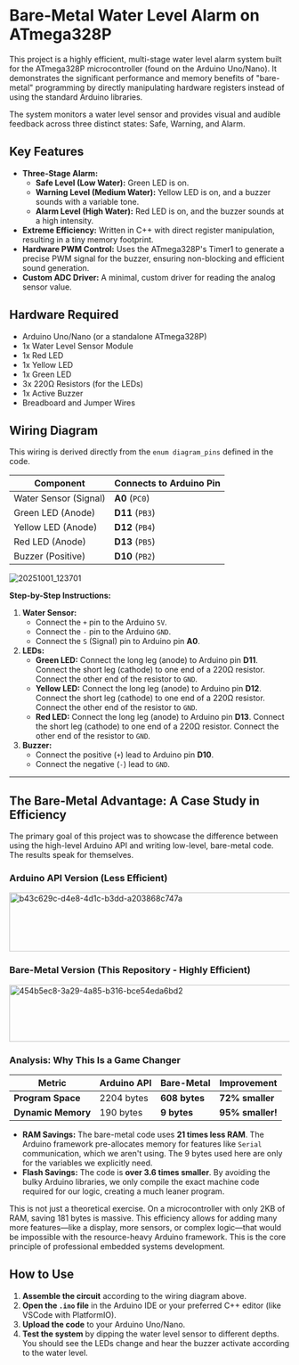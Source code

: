 # Bare-Metal Water Level Alarm on ATmega328P

This project is a highly efficient, multi-stage water level alarm system built for the ATmega328P microcontroller (found on the Arduino Uno/Nano). It demonstrates the significant performance and memory benefits of "bare-metal" programming by directly manipulating hardware registers instead of using the standard Arduino libraries.

The system monitors a water level sensor and provides visual and audible feedback across three distinct states: Safe, Warning, and Alarm.

## Key Features

*   **Three-Stage Alarm:**
    *   **Safe Level (Low Water):** Green LED is on.
    *   **Warning Level (Medium Water):** Yellow LED is on, and a buzzer sounds with a variable tone.
    *   **Alarm Level (High Water):** Red LED is on, and the buzzer sounds at a high intensity.
*   **Extreme Efficiency:** Written in C++ with direct register manipulation, resulting in a tiny memory footprint.
*   **Hardware PWM Control:** Uses the ATmega328P's Timer1 to generate a precise PWM signal for the buzzer, ensuring non-blocking and efficient sound generation.
*   **Custom ADC Driver:** A minimal, custom driver for reading the analog sensor value.

## Hardware Required

*   Arduino Uno/Nano (or a standalone ATmega328P)
*   1x Water Level Sensor Module
*   1x Red LED
*   1x Yellow LED
*   1x Green LED
*   3x 220Ω Resistors (for the LEDs)
*   1x Active Buzzer
*   Breadboard and Jumper Wires

## Wiring Diagram

This wiring is derived directly from the `enum diagram_pins` defined in the code.

| Component             | Connects to Arduino Pin |
| --------------------- | ----------------------- |
| Water Sensor (Signal) | **A0** (`PC0`)          |
| Green LED (Anode)     | **D11** (`PB3`)         |
| Yellow LED (Anode)    | **D12** (`PB4`)         |
| Red LED (Anode)       | **D13** (`PB5`)         |
| Buzzer (Positive)     | **D10** (`PB2`)         |



![20251001_123701](https://github.com/user-attachments/assets/c3d16f6f-db12-4d1d-a3b2-76c7fe311cf5)




**Step-by-Step Instructions:**

1.  **Water Sensor:**
    *   Connect the `+` pin to the Arduino `5V`.
    *   Connect the `-` pin to the Arduino `GND`.
    *   Connect the `S` (Signal) pin to Arduino pin **A0**.
2.  **LEDs:**
    *   **Green LED:** Connect the long leg (anode) to Arduino pin **D11**. Connect the short leg (cathode) to one end of a 220Ω resistor. Connect the other end of the resistor to `GND`.
    *   **Yellow LED:** Connect the long leg (anode) to Arduino pin **D12**. Connect the short leg (cathode) to one end of a 220Ω resistor. Connect the other end of the resistor to `GND`.
    *   **Red LED:** Connect the long leg (anode) to Arduino pin **D13**. Connect the short leg (cathode) to one end of a 220Ω resistor. Connect the other end of the resistor to `GND`.
3.  **Buzzer:**
    *   Connect the positive (`+`) lead to Arduino pin **D10**.
    *   Connect the negative (`-`) lead to `GND`.

---

## The Bare-Metal Advantage: A Case Study in Efficiency

The primary goal of this project was to showcase the difference between using the high-level Arduino API and writing low-level, bare-metal code. The results speak for themselves.

### Arduino API Version (Less Efficient)

<img width="1251" height="106" alt="b43c629c-d4e8-4d1c-b3dd-a203868c747a" src="https://github.com/user-attachments/assets/19b0ba34-5b45-4765-ad81-2d5399259470" />


### Bare-Metal Version (This Repository - Highly Efficient)

<img width="1245" height="102" alt="454b5ec8-3a29-4a85-b316-bce54eda6bd2" src="https://github.com/user-attachments/assets/fdb24bcb-976f-4c81-941b-fe1a3aaf6868" />

### Analysis: Why This Is a Game Changer

| Metric                | Arduino API | **Bare-Metal** | **Improvement**     |
| --------------------- | ----------- | -------------- | ------------------- |
| **Program Space**     | 2204 bytes  | **608 bytes**  | **72% smaller**     |
| **Dynamic Memory**    | 190 bytes   | **9 bytes**    | **95% smaller!**    |

*   **RAM Savings:** The bare-metal code uses **21 times less RAM**. The Arduino framework pre-allocates memory for features like `Serial` communication, which we aren't using. The 9 bytes used here are only for the variables we explicitly need.
*   **Flash Savings:** The code is **over 3.6 times smaller**. By avoiding the bulky Arduino libraries, we only compile the exact machine code required for our logic, creating a much leaner program.

This is not just a theoretical exercise. On a microcontroller with only 2KB of RAM, saving 181 bytes is massive. This efficiency allows for adding many more features—like a display, more sensors, or complex logic—that would be impossible with the resource-heavy Arduino framework. This is the core principle of professional embedded systems development.

## How to Use

1.  **Assemble the circuit** according to the wiring diagram above.
2.  **Open the `.ino` file** in the Arduino IDE or your preferred C++ editor (like VSCode with PlatformIO).
3.  **Upload the code** to your Arduino Uno/Nano.
4.  **Test the system** by dipping the water level sensor to different depths. You should see the LEDs change and hear the buzzer activate according to the water level.
